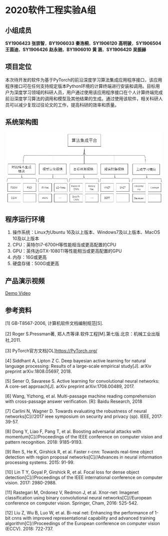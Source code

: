 # 2020软件工程实验A组
## 小组成员
**SY1906423** **张崇智**，**BY1906033** **秦浩桐**，**SY1906120** **高明骏**，**SY1906504** **王茵迪**，**SY1906426** **赵永驰**，**BY1906010** **黄  涵**，**SY1906420** **吴振赫**

## 项目定位
本次待开发的软件为基于PyTorch的前沿深度学习算法集成应用程序接口，该应用程序接口可在任何支持规定版本Python环境的计算终端进行安装和调用。目标用户为深度学习领域的科研人员，用户通过使用该应用程序接口在个人计算终端完成前沿深度学习算法的调用和模型及其他结果的生成。通过使用该软件，相关科研人员可以减少复现过往论文的工作，提高科研的效率和质量。

## 系统架构图
![architecture](https://github.com/bhsei/20_A/blob/master/architecture.jpg?raw=true)

## 程序运行环境

1. 操作系统：Linux为Ubuntu 16及以上版本、Windows7及以上版本、MacOS 10及以上版本
2. CPU：英特尔i7-6700H等性能相当或更高配置的CPU
3. GPU：英伟达GTX-1080TI等性能相当或更高配置的GPU
4. 内存：16G或更高
5. 硬盘存储：500G或更高

## 产品演示视频

[Demo Video](https://www.bilibili.com/video/BV19t4y1X7rS?t=101)

## 参考资料

[1] GB-T8567-2006, 计算机软件文档编制规范[S].

[2] Roger S.Pressman著, 郑人杰等译.软件工程[M].第七版.北京：机械工业出版社,2011.

[3] PyTorch官方文档[OL]https://PyTorch.org/

[4] Siddhant A, Lipton Z C. Deep bayesian active learning for natural language processing: Results of a large-scale empirical study[J]. arXiv preprint arXiv:1808.05697, 2018.

[5] Sener O, Savarese S. Active learning for convolutional neural networks: A core-set approach[J]. arXiv preprint arXiv:1708.00489, 2017.

[6] Wang, Yizhong, et al. Multi-passage machine reading comprehension with cross-passage answer verification. [R]: Baidu Research, 2018

[7] Carlini N, Wagner D. Towards evaluating the robustness of neural networks[C]//2017 ieee symposium on security and privacy (sp). IEEE, 2017: 39-57.

[8] Dong Y, Liao F, Pang T, et al. Boosting adversarial attacks with momentum[C]//Proceedings of the IEEE conference on computer vision and pattern recognition. 2018: 9185-9193.

[9] Ren S, He K, Girshick R, et al. Faster r-cnn: Towards real-time object detection with region proposal networks[C]//Advances in neural information processing systems. 2015: 91-99.

[10] Lin T Y, Goyal P, Girshick R, et al. Focal loss for dense object detection[C]//Proceedings of the IEEE international conference on computer vision. 2017: 2980-2988.

[11] Rastegari M, Ordonez V, Redmon J, et al. Xnor-net: Imagenet classification using binary convolutional neural networks[C]//European conference on computer vision. Springer, Cham, 2016: 525-542.

[12] Liu Z, Wu B, Luo W, et al. Bi-real net: Enhancing the performance of 1-bit cnns with improved representational capability and advanced training algorithm[C]//Proceedings of the European conference on computer vision (ECCV). 2018: 722-737.

